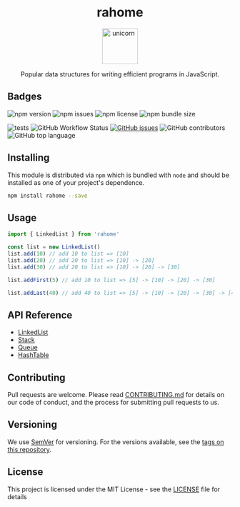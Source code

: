 <div align="center">
  <h1>rahome</h1>

<img height="80" width="80" alt="unicorn" src='https://emojicdn.elk.sh/🦄' />

<p>Popular data structures for writing efficient programs in JavaScript.</p>

</div>

## Badges

![npm version](https://img.shields.io/npm/v/rahome?style=flat-square)
![npm issues](https://img.shields.io/npm/dm/rahome?style=flat-square)
![npm license](https://img.shields.io/npm/l/rahome?style=flat-square)
![npm bundle size](https://img.shields.io/bundlephobia/minzip/rahome?style=flat-square)

![tests](https://github.com/sagar-gavhane/rahome/workflows/tests/badge.svg)
![GitHub Workflow Status](https://img.shields.io/github/workflow/status/sagar-gavhane/rahome/tests?style=flat-square)
[![GitHub issues](https://img.shields.io/github/issues/sagar-gavhane/rahome?style=flat-square)](https://github.com/sagar-gavhane/rahome/issues)
![GitHub contributors](https://img.shields.io/github/contributors-anon/sagar-gavhane/rahome?style=flat-square)
![GitHub top language](https://img.shields.io/github/languages/top/sagar-gavhane/rahome?style=flat-square)

## Installing

This module is distributed via `npm` which is bundled with `node` and should be installed as one of your project's dependence.

```bash
npm install rahome --save
```

## Usage

```javascript
import { LinkedList } from 'rahome'

const list = new LinkedList()
list.add(10) // add 10 to list => [10]
list.add(20) // add 20 to list => [10] -> [20]
list.add(30) // add 20 to list => [10] -> [20] -> [30]

list.addFirst(5) // add 10 to list => [5] -> [10] -> [20] -> [30]

list.addLast(40) // add 40 to list => [5] -> [10] -> [20] -> [30] -> [40]
```

## API Reference

- [LinkedList](src/LinkedList/LinkedList.md)
- [Stack](src/Stack/Stack.md)
- [Queue](src/Queue/Queue.md)
- [HashTable](src/HashTable/HashTable.md)

## Contributing

Pull requests are welcome. Please read [CONTRIBUTING.md](https://github.com/sagar-gavhane/rahome/blob/master/CONTRIBUTING.md) for details on our code of conduct, and the process for submitting pull requests to us.

## Versioning

We use [SemVer](http://semver.org/) for versioning. For the versions available, see the [tags on this repository](https://github.com/sagar-gavhane/rahome/tags).

## License

This project is licensed under the MIT License - see the [LICENSE](https://github.com/sagar-gavhane/rahome/blob/master/LICENSE) file for details
